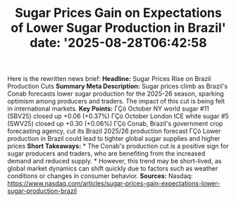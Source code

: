 ﻿---
title: "Sugar Prices Gain on Expectations of Lower Sugar Production in Brazil'
date: '2025-08-28T06:42:58"
category: "Markets"
summary: ""
slug: "sugar prices gain on expectations of lower sugar production "
source_urls:
  - "https://www.nasdaq.com/articles/sugar-prices-gain-expectations-lower-sugar-production-brazil"
seo:
  title: "Sugar Prices Gain on Expectations of Lower Sugar Production in Brazil | Hash n Hedge'
  description: '"
  keywords: ["news", "markets", "brief"]
---
Here is the rewritten news brief:  **Headline:** Sugar Prices Rise on Brazil Production Cuts  **Summary Meta Description:** Sugar prices climb as Brazil's Conab forecasts lower sugar production for the 2025-26 season, sparking optimism among producers and traders. The impact of this cut is being felt in international markets.  **Key Points:**  ΓÇó October NY world sugar #11 (SBV25) closed up +0.06 (+0.37%) ΓÇó October London ICE white sugar #5 (SWV25) closed up +0.30 (+0.06%) ΓÇó Conab, Brazil's government crop forecasting agency, cut its Brazil 2025/26 production forecast ΓÇó Lower production in Brazil could lead to tighter global sugar supplies and higher prices  **Short Takeaways:**  * The Conab's production cut is a positive sign for sugar producers and traders, who are benefiting from the increased demand and reduced supply. * However, this trend may be short-lived, as global market dynamics can shift quickly due to factors such as weather conditions or changes in consumer behavior.  **Sources:**  Nasdaq: https://www.nasdaq.com/articles/sugar-prices-gain-expectations-lower-sugar-production-brazil 
